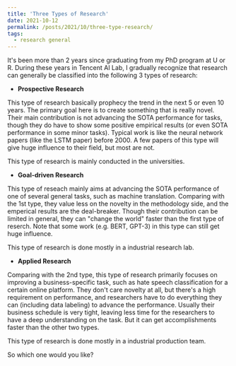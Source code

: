 ```yaml
---
title: 'Three Types of Research'
date: 2021-10-12
permalink: /posts/2021/10/three-type-research/
tags:
  - research general
---
```



It's been more than 2 years since graduating from my PhD program at U or R.
During these years in Tencent AI Lab, I gradually recognize that research can generally be classified into the following 3 types of research:

- **Prospective Research**

This type of research basically prophecy the trend in the next 5 or even 10 years. The primary goal here is to create something that is really novel. Their main contribution is not advancing the SOTA performance for tasks, though they do have to show some positive empirical results (or even SOTA performance in some minor tasks). Typical work is like the neural network papers (like the LSTM paper) before 2000. A few papers of this type will give huge influence to their field, but most are not.

This type of research is mainly conducted in the universities. 

- **Goal-driven Research**

This type of reseach mainly aims at advancing the SOTA performance of one of several general tasks, such as machine translation. Comparing with the 1st type, they value less on the novelty in the methodology side, and the emperical results are the deal-breaker. 
Though their contribution can be limited in general, they can "change the world" faster than the first type of reserch.
Note that some work (e.g. BERT, GPT-3) in this type can still get huge influence.

This type of research is done mostly in a industrial research lab.

- **Applied Research**

Comparing with the 2nd type, this type of research primarily focuses on improving a business-specific task, such as hate speech classification for a certain online platform. They don't care novelty at all, but there's a high requirement on performance, and researchers have to do everything they can (including data labeling) to advance the performance. Usually their business schedule is very tight, leaving less time for the researchers to have a deep understanding on the task. But it can get accomplishments faster than the other two types.

This type of research is done mostly in a industrial production team.

So which one would you like?
